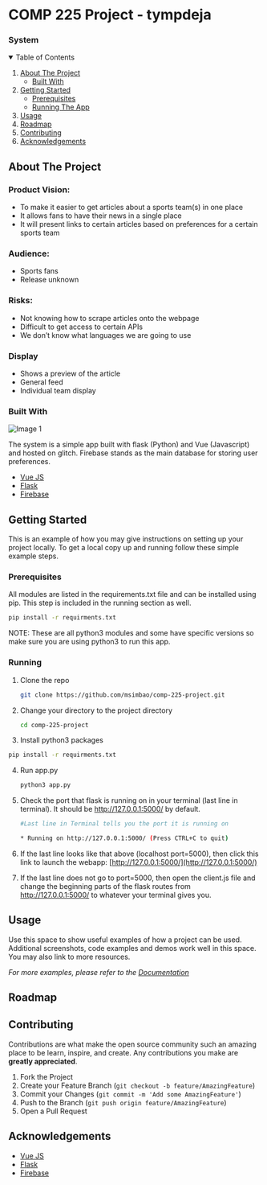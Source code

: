 COMP 225 Project - tympdeja
======================================================

### System


<!-- TABLE OF CONTENTS -->
<details open="open">
  <summary>Table of Contents</summary>
  <ol>
    <li>
      <a href="#about-the-project">About The Project</a>
      <ul>
        <li><a href="#built-with">Built With</a></li>
      </ul>
    </li>
    <li>
      <a href="#getting-started">Getting Started</a>
      <ul>
        <li><a href="#prerequisites">Prerequisites</a></li>
        <li><a href="#running">Running The App</a></li>
      </ul>
    </li>
    <li><a href="#usage">Usage</a></li>
    <li><a href="#roadmap">Roadmap</a></li>
    <li><a href="#contributing">Contributing</a></li>
    <li><a href="#acknowledgements">Acknowledgements</a></li>
  </ol>
</details>



<!-- ABOUT THE PROJECT -->
## About The Project

### Product Vision:
* To make it easier to get articles about a sports team(s) in one place
* It allows fans to have their news in a single place
* It will present links to certain articles based on preferences for a certain sports team
### Audience: 
* Sports fans
* Release unknown
### Risks:
* Not knowing how to scrape articles onto the webpage
* Difficult to get access to certain APIs
* We don’t know what languages we are going to use

### Display
* Shows a preview of the article
* General feed
* Individual team display

### Built With

![Image 1](images/system/1.jpg)

The system is a simple app built with flask (Python) and Vue (Javascript) and hosted on glitch. Firebase stands as the main database for storing user preferences.
* [Vue JS](https://vuejs.org/)
* [Flask](https://flask.palletsprojects.com/en/1.1.x/)
* [Firebase](https://firebase.google.com/)

<!-- GETTING STARTED -->
## Getting Started

This is an example of how you may give instructions on setting up your project locally.
To get a local copy up and running follow these simple example steps.

### Prerequisites

All modules are listed in the requirements.txt file and can be installed using pip. This step is included in the running section as well.

  ```sh
  pip install -r requirments.txt
  ```

NOTE: These are all python3 modules and some have specific versions so make sure you are using python3 to run this app.

  
### Running

1. Clone the repo
   ```sh
   git clone https://github.com/msimbao/comp-225-project.git
   ```
2. Change your directory to the project directory
   ```sh
   cd comp-225-project
   ```
3. Install python3 packages

  ```sh
  pip install -r requirments.txt
  ```

4. Run app.py
   ```sh
   python3 app.py
   ```
5. Check the port that flask is running on in your terminal (last line in terminal). It should be http://127.0.0.1:5000/ by default.
   ```sh
   #Last line in Terminal tells you the port it is running on
   
   * Running on http://127.0.0.1:5000/ (Press CTRL+C to quit)
   ```

6. If the last line looks like that above (localhost port=5000), then click this link to launch the webapp: [http://127.0.0.1:5000/](http://127.0.0.1:5000/)

7. If the last line does not go to port=5000, then open the client.js file and change the beginning parts of the flask routes from http://127.0.0.1:5000/ to whatever your terminal gives you.

<!-- USAGE EXAMPLES -->
## Usage

Use this space to show useful examples of how a project can be used. Additional screenshots, code examples and demos work well in this space. You may also link to more resources.

_For more examples, please refer to the [Documentation](https://example.com)_



<!-- ROADMAP -->
## Roadmap


<!-- CONTRIBUTING -->
## Contributing

Contributions are what make the open source community such an amazing place to be learn, inspire, and create. Any contributions you make are **greatly appreciated**.

1. Fork the Project
2. Create your Feature Branch (`git checkout -b feature/AmazingFeature`)
3. Commit your Changes (`git commit -m 'Add some AmazingFeature'`)
4. Push to the Branch (`git push origin feature/AmazingFeature`)
5. Open a Pull Request



<!-- ACKNOWLEDGEMENTS -->
## Acknowledgements
* [Vue JS](https://vuejs.org/)
* [Flask](https://flask.palletsprojects.com/en/1.1.x/)
* [Firebase](https://firebase.google.com/)



